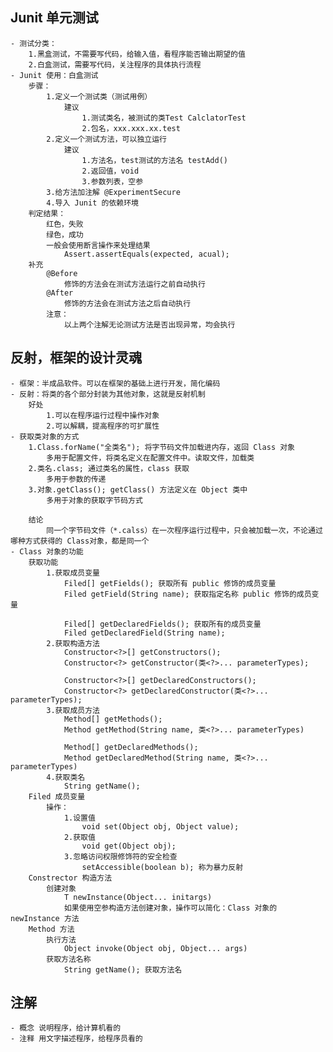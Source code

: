 ## Junit 单元测试
    - 测试分类：
        1.黑盒测试，不需要写代码，给输入值，看程序能否输出期望的值
        2.白盒测试，需要写代码，关注程序的具体执行流程
    - Junit 使用：白盒测试
        步骤：
            1.定义一个测试类（测试用例）
                建议
                    1.测试类名，被测试的类Test CalclatorTest
                    2.包名，xxx.xxx.xx.test
            2.定义一个测试方法，可以独立运行
                建议
                    1.方法名，test测试的方法名 testAdd()
                    2.返回值，void
                    3.参数列表，空参
            3.给方法加注解 @ExperimentSecure
            4.导入 Junit 的依赖环境
        判定结果：
            红色，失败
            绿色，成功
            一般会使用断言操作来处理结果  
                Assert.assertEquals(expected, acual);
        补充
            @Before
                修饰的方法会在测试方法运行之前自动执行
            @After
                修饰的方法会在测试方法之后自动执行
            注意：
                以上两个注解无论测试方法是否出现异常，均会执行

## 反射，框架的设计灵魂
    - 框架：半成品软件。可以在框架的基础上进行开发，简化编码
    - 反射：将类的各个部分封装为其他对象，这就是反射机制
        好处
            1.可以在程序运行过程中操作对象
            2.可以解耦，提高程序的可扩展性
    - 获取类对象的方式
        1.Class.forName("全类名"); 将字节码文件加载进内存，返回 Class 对象
            多用于配置文件，将类名定义在配置文件中。读取文件，加载类
        2.类名.class; 通过类名的属性，class 获取
            多用于参数的传递
        3.对象.getClass(); getClass() 方法定义在 Object 类中
            多用于对象的获取字节码方式
        
        结论
            同一个字节码文件（*.calss）在一次程序运行过程中，只会被加载一次，不论通过哪种方式获得的 Class对象，都是同一个
    - Class 对象的功能
        获取功能
            1.获取成员变量
                Filed[] getFields(); 获取所有 public 修饰的成员变量
                Filed getField(String name); 获取指定名称 public 修饰的成员变量
                
                Filed[] getDeclaredFields(); 获取所有的成员变量
                Filed getDeclaredField(String name);
            2.获取构造方法
                Constructor<?>[] getConstructors();
                Constructor<?> getConstructor(类<?>... parameterTypes);
                
                Constructor<?>[] getDeclaredConstructors();
                Constructor<?> getDeclaredConstructor(类<?>... parameterTypes);
            3.获取成员方法
                Method[] getMethods();
                Method getMethod(String name, 类<?>... parameterTypes)
                
                Method[] getDeclaredMethods();
                Method getDeclaredMethod(String name, 类<?>... parameterTypes)
            4.获取类名
                String getName();
        Filed 成员变量
            操作：
                1.设置值
                    void set(Object obj, Object value);
                2.获取值
                    void get(Object obj);
                3.忽略访问权限修饰符的安全检查
                    setAccessible(boolean b); 称为暴力反射
        Constrector 构造方法
            创建对象
                T newInstance(Object... initargs)
                如果使用空参构造方法创建对象，操作可以简化：Class 对象的 newInstance 方法
        Method 方法
            执行方法
                Object invoke(Object obj, Object... args)
            获取方法名称
                String getName(); 获取方法名
## 注解
    - 概念 说明程序，给计算机看的
    - 注释 用文字描述程序，给程序员看的 
